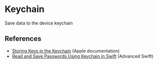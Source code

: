 # Keychain

Save data to the device keychain

## References
- [Storing Keys in the Keychain](https://developer.apple.com/documentation/security/certificate_key_and_trust_services/keys/storing_keys_in_the_keychain) (Apple documentation)
- [Read and Save Passwords Using Keychain in Swift](https://www.advancedswift.com/secure-private-data-keychain-swift/) (Advanced Swift)
